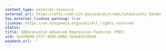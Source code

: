 ```yaml
---
content_type: external-resource
external_url: https://afni.nimh.nih.gov/pub/dist/edu/latest/afni_handouts/afni07_advanced.pdf
has_external_license_warning: true
license: https://en.wikipedia.org/wiki/All_rights_reserved
status: ''
title: 3dDeconvolve Advanced Regression Features (PDF)
uid: 1ba59b90-2f27-402b-b8bb-3ba3d25c01e8
wayback_url: ''
---
```

